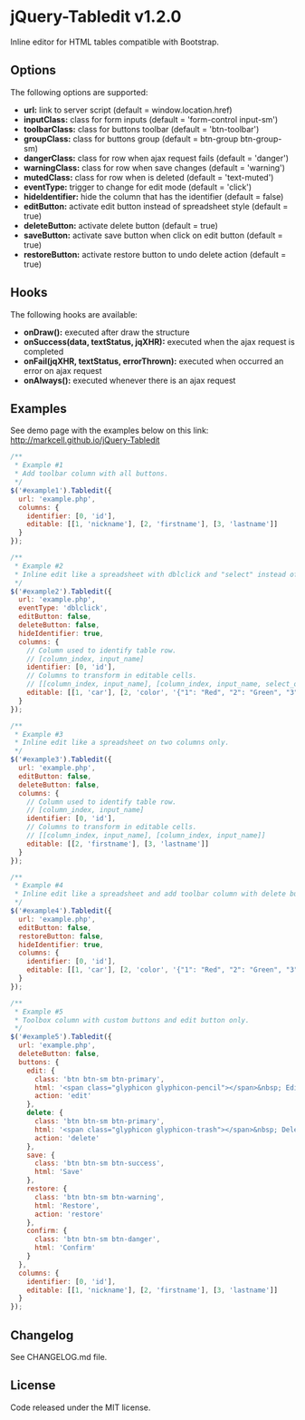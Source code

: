 # jQuery-Tabledit v1.2.0
Inline editor for HTML tables compatible with Bootstrap.

## Options
The following options are supported:
* __url:__ link to server script (default = window.location.href)
* __inputClass:__ class for form inputs (default = 'form-control input-sm')
* __toolbarClass:__ class for buttons toolbar (default = 'btn-toolbar')
* __groupClass:__ class for buttons group (default = btn-group btn-group-sm)
* __dangerClass:__ class for row when ajax request fails (default = 'danger')
* __warningClass:__ class for row when save changes (default = 'warning')
* __mutedClass:__ class for row when is deleted (default = 'text-muted')
* __eventType:__ trigger to change for edit mode (default = 'click')
* __hideIdentifier:__ hide the column that has the identifier (default = false)
* __editButton:__ activate edit button instead of spreadsheet style (default = true)
* __deleteButton:__ activate delete button (default = true)
* __saveButton:__ activate save button when click on edit button (default = true)
* __restoreButton:__ activate restore button to undo delete action (default = true)

## Hooks
The following hooks are available:
* __onDraw():__ executed after draw the structure
* __onSuccess(data, textStatus, jqXHR):__ executed when the ajax request is completed
* __onFail(jqXHR, textStatus, errorThrown):__ executed when occurred an error on ajax request
* __onAlways():__ executed whenever there is an ajax request

## Examples
See demo page with the examples below on this link:
http://markcell.github.io/jQuery-Tabledit

```js
/**
 * Example #1
 * Add toolbar column with all buttons.
 */
$('#example1').Tabledit({
  url: 'example.php',
  columns: {
    identifier: [0, 'id'],
    editable: [[1, 'nickname'], [2, 'firstname'], [3, 'lastname']]
  }
});
```

```js
/**
 * Example #2
 * Inline edit like a spreadsheet with dblclick and "select" instead of text input.
 */
$('#example2').Tabledit({
  url: 'example.php',
  eventType: 'dblclick',
  editButton: false,
  deleteButton: false,
  hideIdentifier: true,
  columns: {
    // Column used to identify table row.
    // [column_index, input_name]
    identifier: [0, 'id'],
    // Columns to transform in editable cells.
    // [[column_index, input_name], [column_index, input_name, select_options]]
    editable: [[1, 'car'], [2, 'color', '{"1": "Red", "2": "Green", "3": "Blue"}']]
  }
});
```

```js
/**
 * Example #3
 * Inline edit like a spreadsheet on two columns only.
 */
$('#example3').Tabledit({
  url: 'example.php',
  editButton: false,
  deleteButton: false,
  columns: {
    // Column used to identify table row. 
    // [column_index, input_name]
    identifier: [0, 'id'],
    // Columns to transform in editable cells.
    // [[column_index, input_name], [column_index, input_name]]
    editable: [[2, 'firstname'], [3, 'lastname']]
  }
});
```

```js
/**
 * Example #4
 * Inline edit like a spreadsheet and add toolbar column with delete button only.
 */
$('#example4').Tabledit({
  url: 'example.php',
  editButton: false,
  restoreButton: false,
  hideIdentifier: true,
  columns: {
    identifier: [0, 'id'],
    editable: [[1, 'car'], [2, 'color', '{"1": "Red", "2": "Green", "3": "Blue"}']]
  }
});
```

```js
/**
 * Example #5
 * Toolbox column with custom buttons and edit button only.
 */
$('#example5').Tabledit({
  url: 'example.php',
  deleteButton: false,
  buttons: {
    edit: {
      class: 'btn btn-sm btn-primary',
      html: '<span class="glyphicon glyphicon-pencil"></span>&nbsp; Edit',
      action: 'edit'
    },
    delete: {
      class: 'btn btn-sm btn-primary',
      html: '<span class="glyphicon glyphicon-trash"></span>&nbsp; Delete',
      action: 'delete'
    },
    save: {
      class: 'btn btn-sm btn-success',
      html: 'Save'
    },
    restore: {
      class: 'btn btn-sm btn-warning',
      html: 'Restore',
      action: 'restore'
    },
    confirm: {
      class: 'btn btn-sm btn-danger',
      html: 'Confirm'
    }
  },
  columns: {
    identifier: [0, 'id'],
    editable: [[1, 'nickname'], [2, 'firstname'], [3, 'lastname']]
  }
});
```

## Changelog
See CHANGELOG.md file.

## License
Code released under the MIT license.
